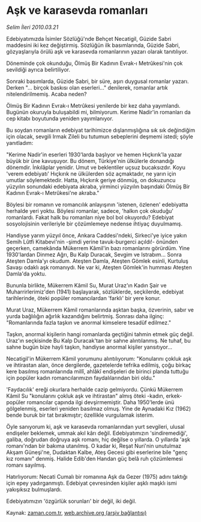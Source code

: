 # Aşk ve karasevda romanları

*Selim İleri 2010.03.21*

<tr><td class="metin" colspan="2" style="padding-top: 20px; padding-left: 5px; ">Edebiyatımızda İsimler Sözlüğü'nde Behçet Necatigil, Güzide Sabri maddesini iki kez değiştirmiş. Sözlüğün ilk basımlarında, Güzide Sabri, gözyaşlarıyla örülü aşk ve karasevda romanlarının yazarı olarak tanıtılıyor.</td></tr><tr><td class="metin" colspan="2" style="padding-top: 20px; padding-left: 5px; "><p>Döneminde çok okunduğu, Ölmüş Bir Kadının Evrak-ı Metrûkesi'nin çok sevildiği ayrıca belirtiliyor.
<p>Sonraki basımlarda, Güzide Sabri, bir süre, aşırı duygusal romanlar yazarı. Derken "... birçok baskısı olan eserleri..." denilerek, romanlar artık nitelendirilmemiş. Acaba neden?
<p>Ölmüş Bir Kadının Evrak-ı Metrûkesi yenilerde bir kez daha yayımlandı. Bugünün okuruyla buluşabildi mi, bilmiyorum. Kerime Nadir'in romanları da cep kitabı boyutunda yeniden yayımlanıyor.
<p>Bu soydan romanların edebiyat tarihimizce dışlanmışlığına sık sık değindiğim için olacak, sevgili Irmak Zileli bu tutumun sebeplerini deşmemi istedi; şöyle yanıtladım:
<p>"Kerime Nadir'in eserleri 1930'larda başlıyor ve hemen Hıçkırık'la yazar büyük bir üne kavuşuyor. Bu dönem, Türkiye'nin ülkülerle donandığı dönemdir. İnkılâplar yenidir. Umut ve beklentiler uçsuz bucaksızdır. Koyu 'verem edebiyatı' Hıçkırık ne ülkülerden söz açmaktadır, ne yarın için umutlar söylemektedir. Hatta, Hıçkırık geriye dönmüş, on dokuzuncu yüzyılın sonundaki edebiyata akraba, yirminci yüzyılın başındaki Ölmüş Bir Kadının Evrak-ı Metrûkesi'ne akraba."
<p>Böylesi bir romanın ve romancılık anlayışının 'istenen, özlenen' edebiyatta herhalde yeri yoktu. Böylesi romanlar, sadece, 'halkın çok okuduğu' romanlardı. Fakat halk bu romanları niye bol bol okuyordu? Edebiyat sosyolojisinin verileriyle bir çözümlemeye nedense ihtiyaç duyulmamış.
<p>Handiyse yarım yüzyıl önce, Ankara Caddesi'ndeki, Sirkeci'ye iyice yakın Semih Lûtfi Kitabevi'nin -şimdi yerine tavuk-burgerci açıldı!- önünden geçerken, camekânda Mükerrem Kâmil'in bazı romanlarını görürdüm. Yine 1930'lardan Dinmez Ağrı, Bu Kalp Duracak, Sevgim ve Istrabım... Sonra Ateşten Damla'yı okudum. Ateşten Damla, Ateşten Gömlek esinli, Kurtuluş Savaşı odaklı aşk romanıydı. Ne var ki, Ateşten Gömlek'in humması Ateşten Damla'da yoktu.
<p>Bununla birlikte, Mükerrem Kâmil Su, Murat Uraz'ın Kadın Şair ve Muharrirlerimiz'den (1941) başlayarak, sözlüklerde, seçkilerde, edebiyat tarihlerinde, öteki popüler romancılardan 'farklı' bir yere konur.
<p>Murat Uraz, Mükerrem Kâmil romanlarında aşktan başka, özverinin, sabır ve yurda bağlılığın ağırlık kazandığını belirtmiş. Sonrası daha ilginç: "Romanlarında fazla taşkın ve anormal kimselere tesadüf edilmez."
<p>Taşkın, anormal kişilerin hangi romanlarda geçtiğini tahmin etmek güç değil. Uraz'ın seçkisinde Bu Kalp Duracak'tan bir sahne alıntılanmış. Ne tuhaf, bu sahne bugün bize hayli taşkın, handiyse anormal kişiler yansıtıyor...
<p>Necatigil'in Mükerrem Kâmil yorumunu alıntılıyorum: "Konularını çokluk aşk ve ihtirastan alan, önce dergilerde, gazetelerde tefrika edilmiş, çoğu birkaç kere basılmış romanlarında millî, ahlâkî endişeleri de birinci planda tuttuğu için popüler kadın romancılarımızın faydalılarından biri oldu."
<p>'Faydacılık' ereği okurlara herhalde cazip gelmiyordu. Çünkü Mükerrem Kâmil Su "konularını çokluk aşk ve ihtirastan" almış öteki -kadın, erkek- popüler romancılar çapında ilgi devşirmemiştir. Daha 1950'lerde ünü gölgelenmiş, eserleri yeniden basılmaz olmuş. Yine de Aynadaki Kız (1962) bende buruk bir tat bırakmıştır; özellikle vurgulamak isterim.
<p>Öyle sanıyorum ki, aşk ve karasevda romanlarından yurt sevgileri, ulusal endişeler beklemek, ummak akıl kârı değil. Edebiyatımızın 'sindiremediği', galiba, doğrudan doğruya aşk romanı, hiç değilse o yıllarda. O yıllarda 'aşk romanı'ndan bir bakıma utanılmış. O kadar ki, Reşat Nuri'nin unutulmaz Akşam Güneşi'ne, Dudaktan Kalbe, Ateş Gecesi gibi eserlerine bile "genç kız romanı" denmiş. Halide Edib'den Handan güç belâ ruh çözümlemesi romanı sayılmış.
<p>Hatırlıyorum: Necati Cumalı bir romanına Aşk da Gezer (1975) adını taktığı için epey yadırganmıştı. Edebiyat çevresinden kişiler aşklı maşklı ismi yakışıksız bulmuşlardı.
<p>Edebiyatımızın 'özgürlük sorunları' bir değil, iki değil. <br/></p></p></p></p></p></p></p></p></p></p></p></p></p></p></p></td></tr>

Kaynak: [zaman.com.tr](http://zaman.com.tr/yazar.do?yazino=963981), [web.archive.org (arşiv bağlantısı)](http://web.archive.org/web/20100408135528/http://www.zaman.com.tr:80/yazar.do?yazino=963981)
